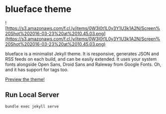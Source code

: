 blueface theme
=====================

![https://s3.amazonaws.com/f.cl.ly/items/0W3I0t1L0y3Y1U3k1A2N/Screen%20Shot%202016-03-23%20at%2010.45.03.png](https://s3.amazonaws.com/f.cl.ly/items/0W3I0t1L0y3Y1U3k1A2N/Screen%20Shot%202016-03-23%20at%2010.45.03.png)

blueface is a minimalist Jekyll theme. It is responsive, generates JSON and RSS feeds on each build, and can be easily extended. It uses your system fonts alongside Open Sans, Droid Sans and Raleway from Google Fonts. Oh, and it has support for tags too.

[Preview the theme!](http://thien.io/blueface)

## Run Local Server

`bundle exec jekyll serve`